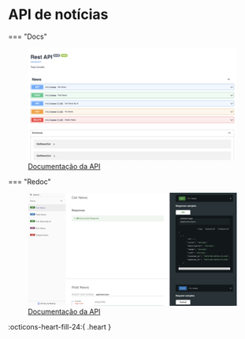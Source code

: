 # API de notícias



=== "Docs"
    <figure markdown>
        ![Print da tela de documentação da API](../img/RestAPI-docs.png)
        <figcaption>[Documentação da API](https://thais-restapi.herokuapp.com/docs)</figcaption>
    </figure>
=== "Redoc"
    <figure markdown>
        ![Print da tela de documentação da API](../img/RestAPI-redoc.png)
        <figcaption>[Documentação da API](https://thais-restapi.herokuapp.com/redoc)</figcaption>
    </figure>





:octicons-heart-fill-24:{ .heart }